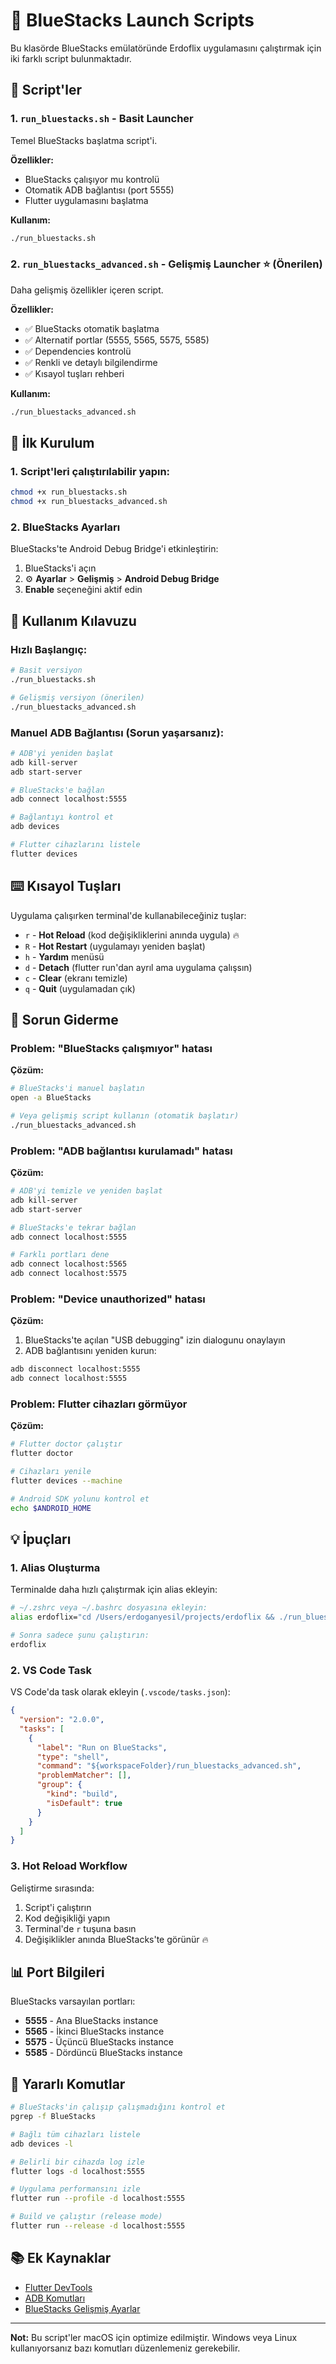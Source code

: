 # 🚀 BlueStacks Launch Scripts

Bu klasörde BlueStacks emülatöründe Erdoflix uygulamasını çalıştırmak için iki farklı script bulunmaktadır.

## 📝 Script'ler

### 1. `run_bluestacks.sh` - Basit Launcher
Temel BlueStacks başlatma script'i.

**Özellikler:**
- BlueStacks çalışıyor mu kontrolü
- Otomatik ADB bağlantısı (port 5555)
- Flutter uygulamasını başlatma

**Kullanım:**
```bash
./run_bluestacks.sh
```

### 2. `run_bluestacks_advanced.sh` - Gelişmiş Launcher ⭐ (Önerilen)
Daha gelişmiş özellikler içeren script.

**Özellikler:**
- ✅ BlueStacks otomatik başlatma
- ✅ Alternatif portlar (5555, 5565, 5575, 5585)
- ✅ Dependencies kontrolü
- ✅ Renkli ve detaylı bilgilendirme
- ✅ Kısayol tuşları rehberi

**Kullanım:**
```bash
./run_bluestacks_advanced.sh
```

## 🔧 İlk Kurulum

### 1. Script'leri çalıştırılabilir yapın:
```bash
chmod +x run_bluestacks.sh
chmod +x run_bluestacks_advanced.sh
```

### 2. BlueStacks Ayarları
BlueStacks'te Android Debug Bridge'i etkinleştirin:
1. BlueStacks'i açın
2. ⚙️ **Ayarlar** > **Gelişmiş** > **Android Debug Bridge**
3. **Enable** seçeneğini aktif edin

## 📱 Kullanım Kılavuzu

### Hızlı Başlangıç:
```bash
# Basit versiyon
./run_bluestacks.sh

# Gelişmiş versiyon (önerilen)
./run_bluestacks_advanced.sh
```

### Manuel ADB Bağlantısı (Sorun yaşarsanız):
```bash
# ADB'yi yeniden başlat
adb kill-server
adb start-server

# BlueStacks'e bağlan
adb connect localhost:5555

# Bağlantıyı kontrol et
adb devices

# Flutter cihazlarını listele
flutter devices
```

## ⌨️ Kısayol Tuşları

Uygulama çalışırken terminal'de kullanabileceğiniz tuşlar:

- `r` - **Hot Reload** (kod değişikliklerini anında uygula) 🔥
- `R` - **Hot Restart** (uygulamayı yeniden başlat)
- `h` - **Yardım** menüsü
- `d` - **Detach** (flutter run'dan ayrıl ama uygulama çalışsın)
- `c` - **Clear** (ekranı temizle)
- `q` - **Quit** (uygulamadan çık)

## 🐛 Sorun Giderme

### Problem: "BlueStacks çalışmıyor" hatası
**Çözüm:**
```bash
# BlueStacks'i manuel başlatın
open -a BlueStacks

# Veya gelişmiş script kullanın (otomatik başlatır)
./run_bluestacks_advanced.sh
```

### Problem: "ADB bağlantısı kurulamadı" hatası
**Çözüm:**
```bash
# ADB'yi temizle ve yeniden başlat
adb kill-server
adb start-server

# BlueStacks'e tekrar bağlan
adb connect localhost:5555

# Farklı portları dene
adb connect localhost:5565
adb connect localhost:5575
```

### Problem: "Device unauthorized" hatası
**Çözüm:**
1. BlueStacks'te açılan "USB debugging" izin dialogunu onaylayın
2. ADB bağlantısını yeniden kurun:
```bash
adb disconnect localhost:5555
adb connect localhost:5555
```

### Problem: Flutter cihazları görmüyor
**Çözüm:**
```bash
# Flutter doctor çalıştır
flutter doctor

# Cihazları yenile
flutter devices --machine

# Android SDK yolunu kontrol et
echo $ANDROID_HOME
```

## 💡 İpuçları

### 1. Alias Oluşturma
Terminalde daha hızlı çalıştırmak için alias ekleyin:

```bash
# ~/.zshrc veya ~/.bashrc dosyasına ekleyin:
alias erdoflix="cd /Users/erdoganyesil/projects/erdoflix && ./run_bluestacks_advanced.sh"

# Sonra sadece şunu çalıştırın:
erdoflix
```

### 2. VS Code Task
VS Code'da task olarak ekleyin (`.vscode/tasks.json`):

```json
{
  "version": "2.0.0",
  "tasks": [
    {
      "label": "Run on BlueStacks",
      "type": "shell",
      "command": "${workspaceFolder}/run_bluestacks_advanced.sh",
      "problemMatcher": [],
      "group": {
        "kind": "build",
        "isDefault": true
      }
    }
  ]
}
```

### 3. Hot Reload Workflow
Geliştirme sırasında:
1. Script'i çalıştırın
2. Kod değişikliği yapın
3. Terminal'de `r` tuşuna basın
4. Değişiklikler anında BlueStacks'te görünür 🔥

## 📊 Port Bilgileri

BlueStacks varsayılan portları:
- **5555** - Ana BlueStacks instance
- **5565** - İkinci BlueStacks instance
- **5575** - Üçüncü BlueStacks instance
- **5585** - Dördüncü BlueStacks instance

## 🔗 Yararlı Komutlar

```bash
# BlueStacks'in çalışıp çalışmadığını kontrol et
pgrep -f BlueStacks

# Bağlı tüm cihazları listele
adb devices -l

# Belirli bir cihazda log izle
flutter logs -d localhost:5555

# Uygulama performansını izle
flutter run --profile -d localhost:5555

# Build ve çalıştır (release mode)
flutter run --release -d localhost:5555
```

## 📚 Ek Kaynaklar

- [Flutter DevTools](https://flutter.dev/docs/development/tools/devtools/overview)
- [ADB Komutları](https://developer.android.com/studio/command-line/adb)
- [BlueStacks Gelişmiş Ayarlar](https://support.bluestacks.com/)

---

**Not:** Bu script'ler macOS için optimize edilmiştir. Windows veya Linux kullanıyorsanız bazı komutları düzenlemeniz gerekebilir.
